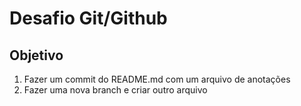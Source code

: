 # Desafio Git/Github

## Objetivo

1. Fazer um commit do README.md com um arquivo de anotações
2. Fazer uma nova branch e criar outro arquivo